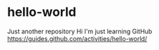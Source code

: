 # hello-world
Just another repository 
Hi I'm just learning GitHub
https://guides.github.com/activities/hello-world/
